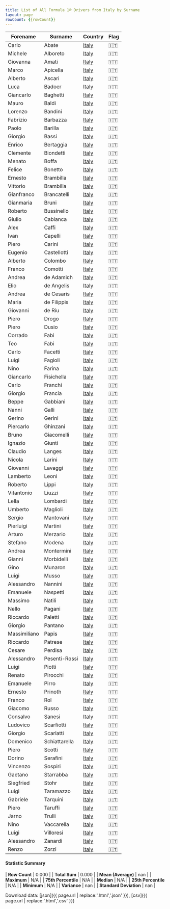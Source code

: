 ```yaml
---
title: List of All Formula 1® Drivers from Italy by Surname
layout: page
rowCount: {{rowCount}}
---
```


| Forename | Surname | Country | Flag |
|--|--|--|--|
| Carlo | Abate | [Italy](/f1/countries/italy) | 🇮🇹 |
| Michele | Alboreto | [Italy](/f1/countries/italy) | 🇮🇹 |
| Giovanna | Amati | [Italy](/f1/countries/italy) | 🇮🇹 |
| Marco | Apicella | [Italy](/f1/countries/italy) | 🇮🇹 |
| Alberto | Ascari | [Italy](/f1/countries/italy) | 🇮🇹 |
| Luca | Badoer | [Italy](/f1/countries/italy) | 🇮🇹 |
| Giancarlo | Baghetti | [Italy](/f1/countries/italy) | 🇮🇹 |
| Mauro | Baldi | [Italy](/f1/countries/italy) | 🇮🇹 |
| Lorenzo | Bandini | [Italy](/f1/countries/italy) | 🇮🇹 |
| Fabrizio | Barbazza | [Italy](/f1/countries/italy) | 🇮🇹 |
| Paolo | Barilla | [Italy](/f1/countries/italy) | 🇮🇹 |
| Giorgio | Bassi | [Italy](/f1/countries/italy) | 🇮🇹 |
| Enrico | Bertaggia | [Italy](/f1/countries/italy) | 🇮🇹 |
| Clemente | Biondetti | [Italy](/f1/countries/italy) | 🇮🇹 |
| Menato | Boffa | [Italy](/f1/countries/italy) | 🇮🇹 |
| Felice | Bonetto | [Italy](/f1/countries/italy) | 🇮🇹 |
| Ernesto | Brambilla | [Italy](/f1/countries/italy) | 🇮🇹 |
| Vittorio | Brambilla | [Italy](/f1/countries/italy) | 🇮🇹 |
| Gianfranco | Brancatelli | [Italy](/f1/countries/italy) | 🇮🇹 |
| Gianmaria | Bruni | [Italy](/f1/countries/italy) | 🇮🇹 |
| Roberto | Bussinello | [Italy](/f1/countries/italy) | 🇮🇹 |
| Giulio | Cabianca | [Italy](/f1/countries/italy) | 🇮🇹 |
| Alex | Caffi | [Italy](/f1/countries/italy) | 🇮🇹 |
| Ivan | Capelli | [Italy](/f1/countries/italy) | 🇮🇹 |
| Piero | Carini | [Italy](/f1/countries/italy) | 🇮🇹 |
| Eugenio | Castellotti | [Italy](/f1/countries/italy) | 🇮🇹 |
| Alberto | Colombo | [Italy](/f1/countries/italy) | 🇮🇹 |
| Franco | Comotti | [Italy](/f1/countries/italy) | 🇮🇹 |
| Andrea | de Adamich | [Italy](/f1/countries/italy) | 🇮🇹 |
| Elio | de Angelis | [Italy](/f1/countries/italy) | 🇮🇹 |
| Andrea | de Cesaris | [Italy](/f1/countries/italy) | 🇮🇹 |
| Maria | de Filippis | [Italy](/f1/countries/italy) | 🇮🇹 |
| Giovanni | de Riu | [Italy](/f1/countries/italy) | 🇮🇹 |
| Piero | Drogo | [Italy](/f1/countries/italy) | 🇮🇹 |
| Piero | Dusio | [Italy](/f1/countries/italy) | 🇮🇹 |
| Corrado | Fabi | [Italy](/f1/countries/italy) | 🇮🇹 |
| Teo | Fabi | [Italy](/f1/countries/italy) | 🇮🇹 |
| Carlo | Facetti | [Italy](/f1/countries/italy) | 🇮🇹 |
| Luigi | Fagioli | [Italy](/f1/countries/italy) | 🇮🇹 |
| Nino | Farina | [Italy](/f1/countries/italy) | 🇮🇹 |
| Giancarlo | Fisichella | [Italy](/f1/countries/italy) | 🇮🇹 |
| Carlo | Franchi | [Italy](/f1/countries/italy) | 🇮🇹 |
| Giorgio | Francia | [Italy](/f1/countries/italy) | 🇮🇹 |
| Beppe | Gabbiani | [Italy](/f1/countries/italy) | 🇮🇹 |
| Nanni | Galli | [Italy](/f1/countries/italy) | 🇮🇹 |
| Gerino | Gerini | [Italy](/f1/countries/italy) | 🇮🇹 |
| Piercarlo | Ghinzani | [Italy](/f1/countries/italy) | 🇮🇹 |
| Bruno | Giacomelli | [Italy](/f1/countries/italy) | 🇮🇹 |
| Ignazio | Giunti | [Italy](/f1/countries/italy) | 🇮🇹 |
| Claudio | Langes | [Italy](/f1/countries/italy) | 🇮🇹 |
| Nicola | Larini | [Italy](/f1/countries/italy) | 🇮🇹 |
| Giovanni | Lavaggi | [Italy](/f1/countries/italy) | 🇮🇹 |
| Lamberto | Leoni | [Italy](/f1/countries/italy) | 🇮🇹 |
| Roberto | Lippi | [Italy](/f1/countries/italy) | 🇮🇹 |
| Vitantonio | Liuzzi | [Italy](/f1/countries/italy) | 🇮🇹 |
| Lella | Lombardi | [Italy](/f1/countries/italy) | 🇮🇹 |
| Umberto | Maglioli | [Italy](/f1/countries/italy) | 🇮🇹 |
| Sergio | Mantovani | [Italy](/f1/countries/italy) | 🇮🇹 |
| Pierluigi | Martini | [Italy](/f1/countries/italy) | 🇮🇹 |
| Arturo | Merzario | [Italy](/f1/countries/italy) | 🇮🇹 |
| Stefano | Modena | [Italy](/f1/countries/italy) | 🇮🇹 |
| Andrea | Montermini | [Italy](/f1/countries/italy) | 🇮🇹 |
| Gianni | Morbidelli | [Italy](/f1/countries/italy) | 🇮🇹 |
| Gino | Munaron | [Italy](/f1/countries/italy) | 🇮🇹 |
| Luigi | Musso | [Italy](/f1/countries/italy) | 🇮🇹 |
| Alessandro | Nannini | [Italy](/f1/countries/italy) | 🇮🇹 |
| Emanuele | Naspetti | [Italy](/f1/countries/italy) | 🇮🇹 |
| Massimo | Natili | [Italy](/f1/countries/italy) | 🇮🇹 |
| Nello | Pagani | [Italy](/f1/countries/italy) | 🇮🇹 |
| Riccardo | Paletti | [Italy](/f1/countries/italy) | 🇮🇹 |
| Giorgio | Pantano | [Italy](/f1/countries/italy) | 🇮🇹 |
| Massimiliano | Papis | [Italy](/f1/countries/italy) | 🇮🇹 |
| Riccardo | Patrese | [Italy](/f1/countries/italy) | 🇮🇹 |
| Cesare | Perdisa | [Italy](/f1/countries/italy) | 🇮🇹 |
| Alessandro | Pesenti-Rossi | [Italy](/f1/countries/italy) | 🇮🇹 |
| Luigi | Piotti | [Italy](/f1/countries/italy) | 🇮🇹 |
| Renato | Pirocchi | [Italy](/f1/countries/italy) | 🇮🇹 |
| Emanuele | Pirro | [Italy](/f1/countries/italy) | 🇮🇹 |
| Ernesto | Prinoth | [Italy](/f1/countries/italy) | 🇮🇹 |
| Franco | Rol | [Italy](/f1/countries/italy) | 🇮🇹 |
| Giacomo | Russo | [Italy](/f1/countries/italy) | 🇮🇹 |
| Consalvo | Sanesi | [Italy](/f1/countries/italy) | 🇮🇹 |
| Ludovico | Scarfiotti | [Italy](/f1/countries/italy) | 🇮🇹 |
| Giorgio | Scarlatti | [Italy](/f1/countries/italy) | 🇮🇹 |
| Domenico | Schiattarella | [Italy](/f1/countries/italy) | 🇮🇹 |
| Piero | Scotti | [Italy](/f1/countries/italy) | 🇮🇹 |
| Dorino | Serafini | [Italy](/f1/countries/italy) | 🇮🇹 |
| Vincenzo | Sospiri | [Italy](/f1/countries/italy) | 🇮🇹 |
| Gaetano | Starrabba | [Italy](/f1/countries/italy) | 🇮🇹 |
| Siegfried | Stohr | [Italy](/f1/countries/italy) | 🇮🇹 |
| Luigi | Taramazzo | [Italy](/f1/countries/italy) | 🇮🇹 |
| Gabriele | Tarquini | [Italy](/f1/countries/italy) | 🇮🇹 |
| Piero | Taruffi | [Italy](/f1/countries/italy) | 🇮🇹 |
| Jarno | Trulli | [Italy](/f1/countries/italy) | 🇮🇹 |
| Nino | Vaccarella | [Italy](/f1/countries/italy) | 🇮🇹 |
| Luigi | Villoresi | [Italy](/f1/countries/italy) | 🇮🇹 |
| Alessandro | Zanardi | [Italy](/f1/countries/italy) | 🇮🇹 |
| Renzo | Zorzi | [Italy](/f1/countries/italy) | 🇮🇹 |

#### Statistic Summary

| **Row Count** | 0.000 |
| **Total Sum** | 0.000 |
| **Mean (Average)** | nan |
| **Maximum** | N/A |
| **75th Percentile** | N/A |
| **Median** | N/A |
| **25th Percentile** | N/A |
| **Minimum** | N/A |
| **Variance** | nan |
| **Standard Deviation** | nan |

Download data: [json]({{ page.url | replace:'.html','.json' }}), [csv]({{ page.url | replace:'.html','.csv' }})
